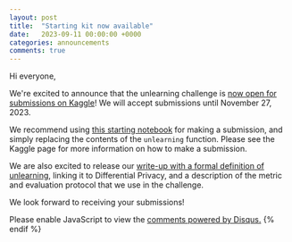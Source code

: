 ```yaml
---
layout: post
title:  "Starting kit now available"
date:   2023-09-11 00:00:00 +0000
categories: announcements
comments: true
---
```

Hi everyone,

We're excited to announce that the unlearning challenge is [now open for submissions on Kaggle](https://www.kaggle.com/competitions/neurips-2023-machine-unlearning/)! We will accept submissions until November 27, 2023.

We recommend using [this starting notebook](https://www.kaggle.com/code/eleni30fillou/run-unlearn-finetune) for making a submission, and simply replacing the contents of the `unlearning` function. Please see the Kaggle page for more information on how to make a submission.

We are also excited to release our [write-up with a formal definition of unlearning](https://unlearning-challenge.github.io/assets/data/Machine_Unlearning_Metric.pdf), linking it to Differential Privacy, and a description of the metric and evaluation protocol that we use in the challenge.

We look forward to receiving your submissions!


<div id="disqus_thread"></div>
<script>
    /**
    *  RECOMMENDED CONFIGURATION VARIABLES: EDIT AND UNCOMMENT THE SECTION BELOW TO INSERT DYNAMIC VALUES FROM YOUR PLATFORM OR CMS.
    *  LEARN WHY DEFINING THESE VARIABLES IS IMPORTANT: https://disqus.com/admin/universalcode/#configuration-variables    */
    /*
    var disqus_config = function () {
    this.page.url = PAGE_URL;  // Replace PAGE_URL with your page's canonical URL variable
    this.page.identifier = PAGE_IDENTIFIER; // Replace PAGE_IDENTIFIER with your page's unique identifier variable
    };
    */
    (function() { // DON'T EDIT BELOW THIS LINE
    var d = document, s = d.createElement('script');
    s.src = 'https://unlearning-challenge.disqus.com/embed.js';
    s.setAttribute('data-timestamp', +new Date());
    (d.head || d.body).appendChild(s);
    })();
</script>
<noscript>Please enable JavaScript to view the <a href="https://disqus.com/?ref_noscript">comments powered by Disqus.</a></noscript>
{% endif %}
